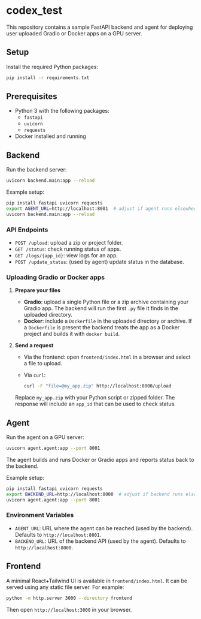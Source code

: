# codex_test

This repository contains a sample FastAPI backend and agent for deploying user uploaded Gradio or Docker apps on a GPU server.


## Setup

Install the required Python packages:

```bash
pip install -r requirements.txt
```

## Prerequisites

- Python 3 with the following packages:
  - `fastapi`
  - `uvicorn`
  - `requests`
- Docker installed and running


## Backend

Run the backend server:

```bash
uvicorn backend.main:app --reload
```

Example setup:

```bash
pip install fastapi uvicorn requests
export AGENT_URL=http://localhost:8001  # adjust if agent runs elsewhere
uvicorn backend.main:app --reload
```

### API Endpoints
- `POST /upload`: upload a zip or project folder.
- `GET /status`: check running status of apps.
- `GET /logs/{app_id}`: view logs for an app.
- `POST /update_status`: (used by agent) update status in the database.

### Uploading Gradio or Docker apps

1. **Prepare your files**
   - **Gradio**: upload a single Python file or a zip archive containing your Gradio app. The backend will run the first `.py` file it finds in the uploaded directory.
   - **Docker**: include a `Dockerfile` in the uploaded directory or archive. If a `Dockerfile` is present the backend treats the app as a Docker project and builds it with `docker build`.

2. **Send a request**
   - Via the frontend: open `frontend/index.html` in a browser and select a file to upload.
   - Via `curl`:

     ```bash
     curl -F "file=@my_app.zip" http://localhost:8000/upload
     ```

   Replace `my_app.zip` with your Python script or zipped folder. The response will include an `app_id` that can be used to check status.

## Agent

Run the agent on a GPU server:

```bash
uvicorn agent.agent:app --port 8001
```

The agent builds and runs Docker or Gradio apps and reports status back to the backend.

Example setup:

```bash
pip install fastapi uvicorn requests
export BACKEND_URL=http://localhost:8000  # adjust if backend runs elsewhere
uvicorn agent.agent:app --port 8001
```

### Environment Variables

- `AGENT_URL`: URL where the agent can be reached (used by the backend).
  Defaults to `http://localhost:8001`.
- `BACKEND_URL`: URL of the backend API (used by the agent).
  Defaults to `http://localhost:8000`.
## Frontend

A minimal React+Tailwind UI is available in `frontend/index.html`. It can be served using any static file server. For example:

```bash
python -m http.server 3000 --directory frontend
```

Then open `http://localhost:3000` in your browser.
